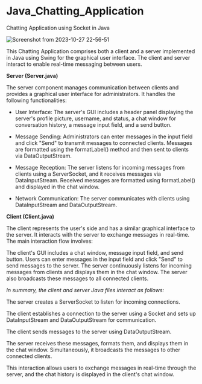 # Java_Chatting_Application
Chatting Application using Socket in Java

![Screenshot from 2023-10-27 22-56-51](https://github.com/cosmicishan/Java_Chatting_Application/assets/37193732/39b34763-e399-4d49-8d5f-7c6752778584)

This Chatting Application comprises both a client and a server implemented in Java using Swing for the graphical user interface. The client and server interact to enable real-time messaging between users.

**Server (Server.java)**

The server component manages communication between clients and provides a graphical user interface for administrators. It handles the following functionalities:

* User Interface: The server's GUI includes a header panel displaying the server's profile picture, username, and status, a chat window for conversation history, a message input field, and a send button.

* Message Sending: Administrators can enter messages in the input field and click "Send" to transmit messages to connected clients. Messages are formatted using the formatLabel() method and then sent to clients via DataOutputStream.

* Message Reception: The server listens for incoming messages from clients using a ServerSocket, and it receives messages via DataInputStream. Received messages are formatted using formatLabel() and displayed in the chat window.

* Network Communication: The server communicates with clients using DataInputStream and DataOutputStream.

**Client (Client.java)**

The client represents the user's side and has a similar graphical interface to the server. It interacts with the server to exchange messages in real-time. The main interaction flow involves:

The client's GUI includes a chat window, message input field, and send button. Users can enter messages in the input field and click "Send" to send messages to the server. The server continuously listens for incoming messages from clients and displays them in the chat window. The server also broadcasts these messages to all connected clients.


*In summary, the client and server Java files interact as follows:*

The server creates a ServerSocket to listen for incoming connections.

The client establishes a connection to the server using a Socket and sets up DataInputStream and DataOutputStream for communication.

The client sends messages to the server using DataOutputStream.

The server receives these messages, formats them, and displays them in the chat window. Simultaneously, it broadcasts the messages to other connected clients.

This interaction allows users to exchange messages in real-time through the server, and the chat history is displayed in the client's chat window.
